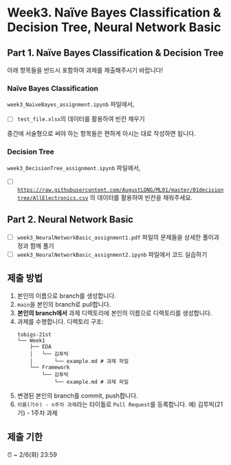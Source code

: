 # Week3. Naïve Bayes Classification & Decision Tree, Neural Network Basic

## Part 1. Naïve Bayes Classification & Decision Tree
아래 항목들을 반드시 포함하여 과제를 제출해주시기 바랍니다!

### Naïve Bayes Classification

`week3_NaiveBayes_assignment.ipynb` 파일에서,
- [ ] `test_file.xlsx`의 데이터를 활용하여 빈칸 채우기

중간에 서술형으로 써야 하는 항목들은 편하게 아시는 대로 작성하면 됩니다.

### Decision Tree

`week3_DecisionTree_assignment.ipynb` 파일에서,
- [ ] [`https://raw.githubusercontent.com/AugustLONG/ML01/master/01decisiontree/AllElectronics.csv`](https://raw.githubusercontent.com/AugustLONG/ML01/master/01decisiontree/AllElectronics.csv) 의 데이터를 활용하여 빈칸을 채워주세요.

## Part 2. Neural Network Basic

- [ ] `week3_NeuralNetworkBasic_assignment1.pdf` 파일의 문제들을 상세한 풀이과정과 함께 풀기
- [ ] `week3_NeuralNetworkBasic_assignment2.ipynb` 파일에서 코드 실습하기

## 제출 방법
1. 본인의 이름으로 branch를 생성합니다.
2. `main`을 본인의 branch로 pull합니다.
6. **본인의 branch에서** 과제 디렉토리에 본인의 이름으로 디렉토리를 생성합니다.
7. 과제를 수행합니다. 디렉토리 구조:
   ```
   tobigs-21st
   └── Week1
       ├── EDA
       │   └── 김투빅
       │       └── example.md # 과제 파일
       └── Framework
           └── 김투빅
               └── example.md # 과제 파일
   ```
8. 변경된 본인의 branch를 commit, push합니다.
9. `이름(기수) - n주차 과제`라는 타이틀로 `Pull Request`를 등록합니다. 예) 김투빅(21기) - 1주차 과제

## 제출 기한
⏰ ~ 2/6(화) 23:59
